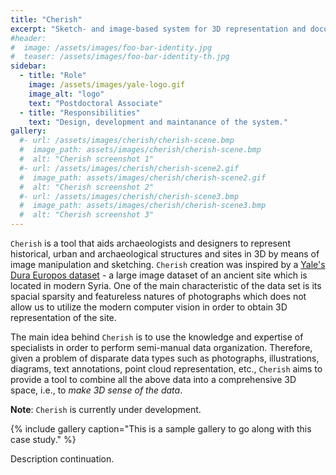 ```yaml
---
title: "Cherish"
excerpt: "Sketch- and image-based system for 3D representation and documentation of cultural heritage sites"
#header:
#  image: /assets/images/foo-bar-identity.jpg
#  teaser: /assets/images/foo-bar-identity-th.jpg
sidebar:
  - title: "Role"
    image: /assets/images/yale-logo.gif
    image_alt: "logo"
    text: "Postdoctoral Associate"
  - title: "Responsibilities"
    text: "Design, development and maintanance of the system."
gallery:
  #- url: /assets/images/cherish/cherish-scene.bmp
  #  image_path: assets/images/cherish/cherish-scene.bmp
  #  alt: "Cherish screenshot 1"
  #- url: /assets/images/cherish/cherish-scene2.gif
  #  image_path: assets/images/cherish/cherish-scene2.gif
  #  alt: "Cherish screenshot 2"
  #- url: /assets/images/cherish/cherish-scene3.bmp
  #  image_path: assets/images/cherish/cherish-scene3.bmp
  #  alt: "Cherish screenshot 3"
---
```


`Cherish` is a tool that aids archaeologists and designers to represent historical, urban and archaeological structures and sites in 3D by means of image manipulation and sketching. `Cherish` creation was inspired by a [Yale's Dura Europos dataset](http://media.artgallery.yale.edu/duraeuropos/) - a large image dataset of an ancient site which is located in modern Syria. One of the main characteristic of the data set is its spacial sparsity and featureless natures of photographs which does not allow us to utilize the modern computer vision in order to obtain 3D representation of the site.

The main idea behind `Cherish` is to use the knowledge and expertise of specialists in order to perform semi-manual data organization. Therefore, given a problem of disparate data types such as photographs, illustrations, diagrams, text annotations, point cloud representation, etc., `Cherish` aims to provide a tool to combine all the above data into a comprehensive 3D space, i.e., to *make 3D sense of the data*.

**Note**: `Cherish` is currently under development.

{% include gallery caption="This is a sample gallery to go along with this case study." %}

Description continuation.